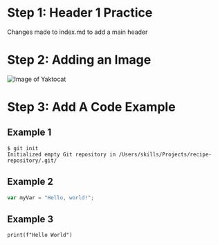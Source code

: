 # Step 1: Header 1 Practice 

Changes made to index.md to add a main header


# Step 2: Adding an Image

![Image of Yaktocat](https://octodex.github.com/images/yaktocat.png)


# Step 3: Add A Code Example

## Example 1 

```
$ git init
Initialized empty Git repository in /Users/skills/Projects/recipe-repository/.git/
```

## Example 2
``` javascript
var myVar = "Hello, world!";
```

## Example 3
``` python3
print(f"Hello World")
```
